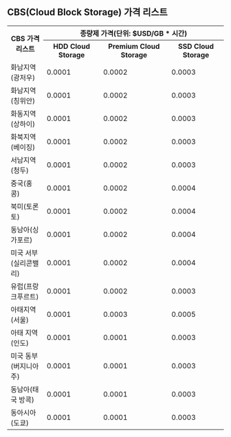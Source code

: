 <span id="CBS"></span>
## CBS(Cloud Block Storage) 가격 리스트
<table>
	<tbody>
		<tr>
            <th style="width: 10%;" rowspan="2">CBS 가격 리스트</th>
            <th style="width: 50%;" colspan="3">종량제 가격(단위: $USD/GB * 시간)</th>
     </tr>
      <tr>
                <th>HDD Cloud Storage</th>
                <th>Premium Cloud Storage</th>
                <th>SSD Cloud Storage</th>
            </tr>
            <tr>
                <td>화남지역(광저우)</td>
                <td>0.0001</td>
                <td>0.0002</td>
                <td>0.0003</td>
            </tr>
            <tr>
                <td>화남지역(칭위안)</td>
                <td>0.0001</td>
                <td>0.0002</td>
                <td>0.0003</td>
            </tr>
            <tr>
                <td>화동지역(상하이)</td>
                <td>0.0001</td>
                <td>0.0002</td>
                <td>0.0003</td>
            </tr>         
            <tr>
                <td>화북지역(베이징)</td>
                <td>0.0001</td>
                <td>0.0002</td>
                <td>0.0003</td>
            </tr>
            <tr>
                <td>서남지역(청두)</td>
                <td>0.0001</td>
                <td>0.0002</td>
                <td>0.0003</td>
            </tr>
            <tr>
                <td>중국(홍콩) </td>
                <td>0.0001</td>
                <td>0.0002</td>
                <td>0.0004</td>
            </tr>
            <tr>
                <td>북미(토론토)</td>
                <td>0.0001</td>
                <td>0.0002</td>
                <td>0.0004</td>
            </tr>
            <tr>
                <td>동남아(싱가포르)</td>
                <td>0.0001</td>
                <td>0.0002</td>
                <td>0.0004</td>
            </tr>
            <tr>
                <td>미국 서부(실리콘밸리)</td>
                <td>0.0001</td>
                <td>0.0002</td>
                <td>0.0004</td>
            </tr>
            <tr>
                <td>유럽(프랑크푸르트)</td>
                <td>0.0001</td>
                <td>0.0002</td>
                <td>0.0003</td>
            </tr>
            <tr>
                <td>아태지역(서울)</td>
                <td>0.0001</td>
                <td>0.0003</td>
                <td>0.0005</td>
            </tr>
            <tr>
                <td>아태 지역(인도)</td>
                <td>0.0001</td>
                <td>0.0001</td>
                <td>0.0003</td>
            </tr>
            <tr>
                <td>미국 동부(버지니아주)</td>
                <td>0.0001</td>
                <td>0.0001</td>
                <td>0.0003</td>
            </tr>
            <tr>
                <td>동남아(태국 방콕)</td>
                <td>0.0001</td>
                <td>0.0001</td>
                <td>0.0003</td>
            </tr>
            <tr>
                <td>동아시아(도쿄)</td>
                <td>0.0001</td>
                <td>0.0001</td>
                <td>0.0003</td>
            </tr>
        </tbody>
    </table>
